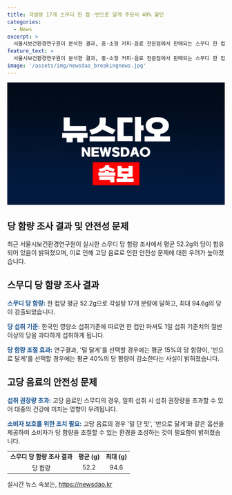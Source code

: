 ```yaml
---
title: 각설탕 17개 스무디 한 컵‥반으로 달게 주문시 40% 할인
categories:
  - News
excerpt: >
  서울시보건환경연구원이 분석한 결과, 중·소형 커피·음료 전문점에서 판매되는 스무디 한 컵에는 평균 52.2g의 당이 들어있으며, 이는 각설탕 17개 분량에 달한다. 이는 한국인의 영양소 섭취기준을 고려할 때 1일 섭취 기준치의 절반 이상에 해당한다. 당 함량이 94.6g에 이르는 스무디도 있었으며, 당도 조절을 요청하면 평균 15%부터 40%까지 당 함량이 감소한다는 결과도 나왔다. 이에 박주성 서울시보건환경연구원장은 소비자가 덜 단 맛을 선택할 수 있는 환경이 필요하다고 강조했다.
feature_text: >
  서울시보건환경연구원이 분석한 결과, 중·소형 커피·음료 전문점에서 판매되는 스무디 한 컵에는 평균 52.2g의 당이 들어있으며, 이는 각설탕 17개 분량에 달한다. 이는 한국인의 영양소 섭취기준을 고려할 때 1일 섭취 기준치의 절반 이상에 해당한다. 당 함량이 94.6g에 이르는 스무디도 있었으며, 당도 조절을 요청하면 평균 15%부터 40%까지 당 함량이 감소한다는 결과도 나왔다. 이에 박주성 서울시보건환경연구원장은 소비자가 덜 단 맛을 선택할 수 있는 환경이 필요하다고 강조했다.
image: '/assets/img/newsdao_breakingnews.jpg'
---
```


<p><img src="/assets/img/newsdao_breakingnews.jpg" alt="ranknews 속보" /></p>

<h2>당 함량 조사 결과 및 안전성 문제</h2>

<p data-ke-size="size16">최근 서울시보건환경연구원이 실시한 스무디 당 함량 조사에서 평균 52.2g의 당이 함유되어 있음이 밝혀졌으며, 이로 인해 고당 음료로 인한 안전성 문제에 대한 우려가 높아졌습니다.</p>

<h2 data-ke-size="size26">스무디 당 함량 조사 결과</h2>

<p><b><span style="color: #1a5490;">스무디 당 함량:</span></b> 한 컵당 평균 52.2g으로 각설탕 17개 분량에 달하고, 최대 94.6g의 당이 검출되었습니다.</p>

<p><b><span style="color: #1a5490;">당 섭취 기준:</span></b> 한국인 영양소 섭취기준에 따르면 한 컵만 마셔도 1일 섭취 기준치의 절반 이상의 당을 과다하게 섭취하게 됩니다.</p>

<p><b><span style="color: #1a5490;">당 함량 조절 효과:</span></b> 연구결과, '덜 달게'를 선택할 경우에는 평균 15%의 당 함량이, '반으로 달게'를 선택할 경우에는 평균 40%의 당 함량이 감소한다는 사실이 밝혀졌습니다.</p>

<h2 data-ke-size="size26">고당 음료의 안전성 문제</h2>

<p><b><span style="color: #1a5490;">섭취 권장량 초과:</span></b> 고당 음료인 스무디의 경우, 일회 섭취 시 섭취 권장량을 초과할 수 있어 대중의 건강에 미치는 영향이 우려됩니다.</p>

<p><b><span style="color: #1a5490;">소비자 보호를 위한 조치 필요:</span></b> 고당 음료의 경우 '덜 단 맛', '반으로 달게'와 같은 옵션을 제공하여 소비자가 당 함량을 조절할 수 있는 환경을 조성하는 것이 필요함이 밝혀졌습니다.</p>

<table>
  <tr>
    <td style="text-align: center; height: 17px;"><b>스무디 당 함량 조사 결과</b></td>
    <td style="text-align: center; height: 17px;"><b>평균 (g)</b></td>
    <td style="text-align: center; height: 17px;"><b>최대 (g)</b></td>
  </tr>
  <tr>
    <td style="text-align: center; height: 17px;">당 함량</td>
    <td style="text-align: center; height: 17px;">52.2</td>
    <td style="text-align: center; height: 17px;">94.6</td>
  </tr>
</table>
실시간 뉴스 속보는, <a href="https://newsdao.kr" rel="dofollow">https://newsdao.kr</a>


